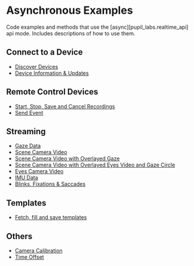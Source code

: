 # Asynchronous Examples

Code examples and methods that use the [async][pupil_labs.realtime_api] api mode. Includes descriptions of
how to use them.

## Connect to a Device

-   [Discover Devices](async/connect-to-a-device.md)
-   [Device Information & Updates](async/connect-to-a-device.md#device-information-automatic-status-updates)

## Remote Control Devices

-   [Start, Stop, Save and Cancel Recordings](async/remote-control.md#start-stop-and-save-and-cancel-recordings)
-   [Send Event](async/remote-control.md#send-event)

## Streaming

-   [Gaze Data](async/streaming/gaze.md)
-   [Scene Camera Video](async/streaming/scene-camera.md)
-   [Scene Camera Video with Overlayed Gaze](async/streaming/scene-camera.md#scene-camera-video-with-overlayed-gaze)
-   [Scene Camera Video with Overlayed Eyes Video and Gaze Circle](async/streaming/scene-camera.md##scene-camera-video-with-overlayed-eyes-video-and-gaze-circle)
-   [Eyes Camera Video](async/streaming/eyes-camera-video)
-   [IMU Data](async/streaming/imu-data.md)
-   [Blinks, Fixations & Saccades](async/streaming/eye-events.md)

## Templates

-   [Fetch, fill and save templates](async/templates.md)

## Others

-   [Camera Calibration](async/others.md#camera-calibration)
-   [Time Offset](async/others.md#time-offset)
